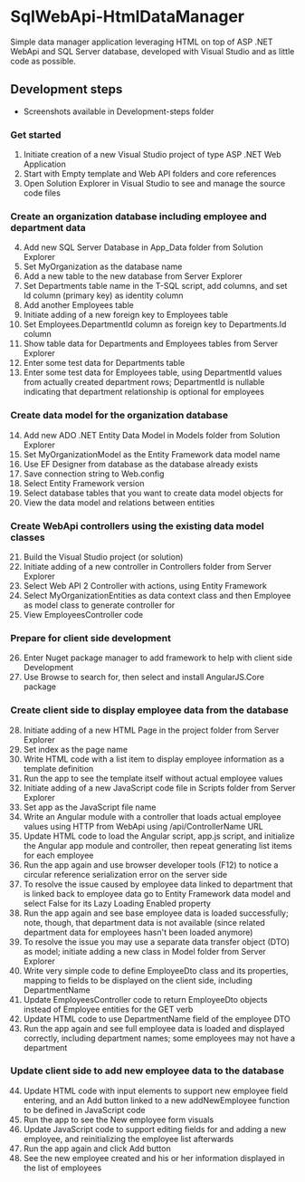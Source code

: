 # SqlWebApi-HtmlDataManager
Simple data manager application leveraging HTML on top of ASP .NET WebApi and SQL Server database, developed with Visual Studio and as little code as possible.

## Development steps
* Screenshots available in Development-steps folder

### Get started
 1. Initiate creation of a new Visual Studio project of type ASP .NET Web Application
 2. Start with Empty template and Web API folders and core references
 3. Open Solution Explorer in Visual Studio to see and manage the source code files

### Create an organization database including employee and department data
 4. Add new SQL Server Database in App_Data folder from Solution Explorer
 5. Set MyOrganization as the database name
 6. Add a new table to the new database from Server Explorer
 7. Set Departments table name in the T-SQL script, add columns, and set Id column (primary key) as identity column
 8. Add another Employees table
 9. Initiate adding of a new foreign key to Employees table
10. Set Employees.DepartmentId column as foreign key to Departments.Id column
11. Show table data for Departments and Employees tables from Server Explorer
12. Enter some test data for Departments table
13. Enter some test data for Employees table, using DepartmentId values from actually created department rows; DepartmentId is nullable indicating that department relationship is optional for employees

### Create data model for the organization database
14. Add new ADO .NET Entity Data Model in Models folder from Solution Explorer
15. Set MyOrganizationModel as the Entity Framework data model name
16. Use EF Designer from database as the database already exists
17. Save connection string to Web.config
18. Select Entity Framework version
19. Select database tables that you want to create data model objects for
20. View the data model and relations between entities

### Create WebApi controllers using the existing data model classes
21. Build the Visual Studio project (or solution)
22. Initiate adding of a new controller in Controllers folder from Server Explorer
23. Select Web API 2 Controller with actions, using Entity Framework
24. Select MyOrganizationEntities as data context class and then Employee as model class to generate controller for
25. View EmployeesController code

### Prepare for client side development
26. Enter Nuget package manager to add framework to help with client side Development
27. Use Browse to search for, then select and install AngularJS.Core package

### Create client side to display employee data from the database
28. Initiate adding of a new HTML Page in the project folder from Server Explorer
29. Set index as the page name
30. Write HTML code with a list item to display employee information as a template definition
31. Run the app to see the template itself without actual employee values
32. Initiate adding of a new JavaScript code file in Scripts folder from Server Explorer
33. Set app as the JavaScript file name
34. Write an Angular module with a controller that loads actual employee values using HTTP from WebApi using /api/ControllerName URL
35. Update HTML code to load the Angular script, app.js script, and initialize the Angular app module and controller, then repeat generating list items for each employee
36. Run the app again and use browser developer tools (F12) to notice a circular reference serialization error on the server side
37. To resolve the issue caused by employee data linked to department that is linked back to employee data go to Entity Framework data model and select False for its Lazy Loading Enabled property
38. Run the app again and see base employee data is loaded successfully; note, though, that department data is not available (since related department data for employees hasn't been loaded anymore)
39. To resolve the issue you may use a separate data transfer object (DTO) as model; initiate adding a new class in Model folder from Server Explorer
40. Write very simple code to define EmployeeDto class and its properties, mapping to fields to be displayed on the client side, including DepartmentName
41. Update EmployeesController code to return EmployeeDto objects instead of Employee entities for the GET verb
42. Update HTML code to use DepartmentName field of the employee DTO
43. Run the app again and see full employee data is loaded and displayed correctly, including department names; some employees may not have a department

### Update client side to add new employee data to the database
44. Update HTML code with input elements to support new employee field entering, and an Add button linked to a new addNewEmployee function to be defined in JavaScript code
45. Run the app to see the New employee form visuals
46. Update JavaScript code to support editing fields for and adding a new employee, and reinitializing the employee list afterwards
47. Run the app again and click Add button
48. See the new employee created and his or her information displayed in the list of employees